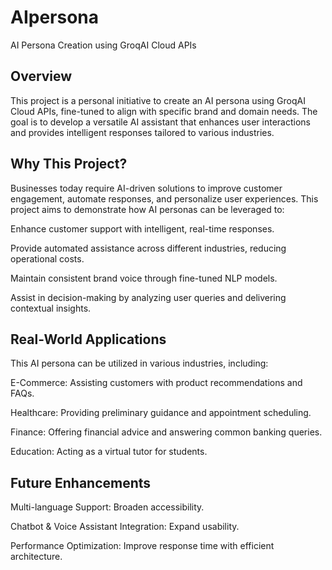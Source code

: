 # AIpersona
AI Persona Creation using GroqAI Cloud APIs

## Overview

This project is a personal initiative to create an AI persona using GroqAI Cloud APIs, fine-tuned to align with specific brand and domain needs. The goal is to develop a versatile AI assistant that enhances user interactions and provides intelligent responses tailored to various industries.

## Why This Project?

Businesses today require AI-driven solutions to improve customer engagement, automate responses, and personalize user experiences. This project aims to demonstrate how AI personas can be leveraged to:

Enhance customer support with intelligent, real-time responses.

Provide automated assistance across different industries, reducing operational costs.

Maintain consistent brand voice through fine-tuned NLP models.

Assist in decision-making by analyzing user queries and delivering contextual insights.

## Real-World Applications

This AI persona can be utilized in various industries, including:

E-Commerce: Assisting customers with product recommendations and FAQs.

Healthcare: Providing preliminary guidance and appointment scheduling.

Finance: Offering financial advice and answering common banking queries.

Education: Acting as a virtual tutor for students.

## Future Enhancements

Multi-language Support: Broaden accessibility.

Chatbot & Voice Assistant Integration: Expand usability.

Performance Optimization: Improve response time with efficient architecture.
